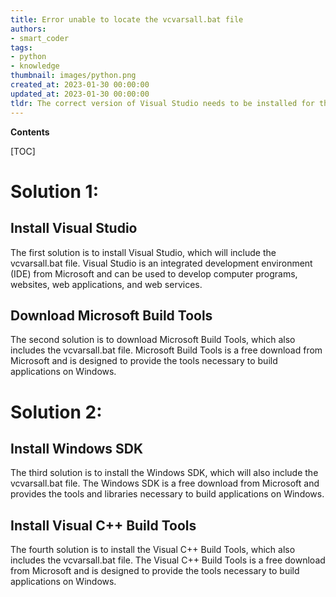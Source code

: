 ```yaml
---
title: Error unable to locate the vcvarsall.bat file
authors:
- smart_coder
tags:
- python
- knowledge
thumbnail: images/python.png
created_at: 2023-01-30 00:00:00
updated_at: 2023-01-30 00:00:00
tldr: The correct version of Visual Studio needs to be installed for the vcvarsall.bat file to be found.
---
```


**Contents**

[TOC]

# Solution 1:

## Install Visual Studio

The first solution is to install Visual Studio, which will include the vcvarsall.bat file. Visual Studio is an integrated development environment (IDE) from Microsoft and can be used to develop computer programs, websites, web applications, and web services.

## Download Microsoft Build Tools

The second solution is to download Microsoft Build Tools, which also includes the vcvarsall.bat file. Microsoft Build Tools is a free download from Microsoft and is designed to provide the tools necessary to build applications on Windows.

# Solution 2:

## Install Windows SDK

The third solution is to install the Windows SDK, which will also include the vcvarsall.bat file. The Windows SDK is a free download from Microsoft and provides the tools and libraries necessary to build applications on Windows.

## Install Visual C++ Build Tools

The fourth solution is to install the Visual C++ Build Tools, which also includes the vcvarsall.bat file. The Visual C++ Build Tools is a free download from Microsoft and is designed to provide the tools necessary to build applications on Windows.
